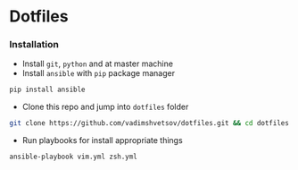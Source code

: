 # Dotfiles

### Installation
- Install `git`, `python` and at master machine
- Install `ansible` with `pip` package manager
```sh
pip install ansible
```
- Clone this repo and jump into `dotfiles` folder
```sh
git clone https://github.com/vadimshvetsov/dotfiles.git && cd dotfiles
```
- Run playbooks for install appropriate things
```sh
ansible-playbook vim.yml zsh.yml
```
